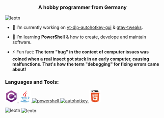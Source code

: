 <h3 align="center">A hobby programmer from Germany</h3>

<p align="left"> <img src="https://komarev.com/ghpvc/?username=leotn&label=Profile%20views&color=0e75b6&style=flat" alt="leotn" /> </p>

- 🔭 I’m currently working on [yt-dlp-autohotkey-gui](https://github.com/LeoTN/yt-dlp-autohotkey-gui) & [gtav-tweaks](https://github.com/LeoTN/gtav-tweaks).

- 🌱 I’m learning **PowerShell** & how to create, develope and maintain software.

- ⚡ Fun fact: **The term "bug" in the context of computer issues was coined when a real insect got stuck in an early computer, causing malfunctions. That's how the term "debugging" for fixing errors came about!**
<h3 align="left">Languages and Tools:</h3>
<p align="left">
  <a href="https://www.w3schools.com/cs/" target="_blank" rel="noreferrer">
    <img src="https://raw.githubusercontent.com/devicons/devicon/master/icons/csharp/csharp-original.svg" alt="csharp" width="40" height="40"/>
  </a>
  <a href="https://www.java.com" target="_blank" rel="noreferrer">
    <img src="https://raw.githubusercontent.com/devicons/devicon/master/icons/java/java-original.svg" alt="java" width="40" height="40"/>
  </a>
  <a href="https://docs.microsoft.com/en-us/powershell/" target="_blank" rel="noreferrer">
    <img src="https://learn.microsoft.com/en-us/powershell/media/index/ps_black_128.svg" alt="powershell" width="40" height="40"/>
  </a>
  <a href="https://www.autohotkey.com/" target="_blank" rel="noreferrer">
    <img src="https://www.autohotkey.com/static/ahk_logo_no_text.svg" alt="autohotkey" width="40" height="40"/>
  </a>
  </a>
  <a href="https://www.w3.org/html/" target="_blank" rel="noreferrer">
    <img src="https://raw.githubusercontent.com/devicons/devicon/master/icons/html5/html5-original-wordmark.svg" alt="html5" width="40" height="40"/>
  </a>
</p>

<p><img align="left" src="https://github-readme-stats.vercel.app/api/top-langs?username=leotn&show_icons=true&locale=en&layout=compact" alt="leotn" /></p>

<p>&nbsp;<img align="center" src="https://github-readme-stats.vercel.app/api?username=leotn&show_icons=true&locale=en" alt="leotn" /></p>
